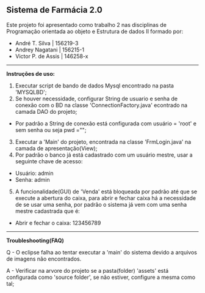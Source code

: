 **Sistema de Farmácia 2.0**
---------------------------------------------------

Este projeto foi apresentado como trabalho 2 nas disciplinas de Programação orientada ao objeto e Estrutura de dados II
formado por:
* André T. Silva | 156219-3
* Andrey Nagatani | 156215-1
* Victor P. de Assis | 146258-x

---------------------------------------------------

**Instruções de uso:**
1. Executar script de bando de dados Mysql encontrado na pasta 'MYSQLBD';
2. Se houver necessidade, configurar String de usuario e senha de conexão com o BD na classe 'ConnectionFactory.java' econtrado na camada DAO do projeto;
  * Por padrão a String de conexão está configurada com usuário = 'root' e sem senha ou seja pwd ="";
3. Executar a 'Main' do projeto, encontrada na classe 'FrmLogin.java' na camada de apresentação(View);
4. Por padrão o banco já está cadastrado com um usuário mestre, usar a seguinte chave de acesso:
  * Usuário: admin
  * Senha: admin
5. A funcionalidade(GUI) de 'Venda' está bloqueada por padrão até que se execute a abertura do caixa, para abrir e fechar caixa há a necessidade de se usar uma senha, por padrão o sistema já vem com uma senha mestre cadastrada que é:

* Abrir e fechar o caixa: 123456789

---------------------------------------------------

**Troubleshooting(FAQ)**

Q - O eclipse falha ao tentar executar a 'main' do sistema devido a arquivos de imagens não encontrados.

A - Verificar na arvore do projeto se a pasta(folder) 'assets' está configurada como 'source folder', se não estiver, configure a mesma como tal;
